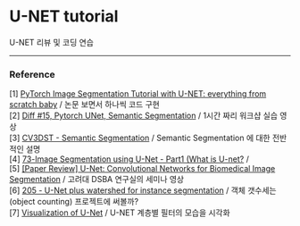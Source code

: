# U-NET tutorial
U-NET 리뷰 및 코딩 연습


***
### Reference 
[1] [PyTorch Image Segmentation Tutorial with U-NET: everything from scratch baby](https://youtu.be/IHq1t7NxS8k) / 논문 보면서 하나씩 코드 구현 <br/> 
[2] [Diff #15, Pytorch UNet, Semantic Segmentation](https://www.youtube.com/watch?v=IHvf80K7-_Y&ab_channel=YellowRobot.XYZ) / 1시간 짜리 워크샵 실습 영상 <br/>
[3] [CV3DST - Semantic Segmentation](https://www.youtube.com/watch?v=XMSjOatyH0k&ab_channel=DynamicVisionandLearningGroup) / Semantic Segmentation 에 대한 전반적인 설명 <br/>
[4] [73-Image Segmentation using U-Net - Part1 (What is U-net?](https://www.youtube.com/watch?v=azM57JuQpQI&ab_channel=DigitalSreeni) /  <br/>
[5] [[Paper Review] U-Net: Convolutional Networks for Biomedical Image Segmentation](https://www.youtube.com/watch?v=O_7mR4H9WLk) / 고려대 DSBA 연구실의 세미나 영상 <br/>
[6] [205 - U-Net plus watershed for instance segmentation](https://youtu.be/lOZDTDOlqfk) / 객체 갯수세는(object counting) 프로젝트에 써볼까? <br/>
[7] [Visualization of U-Net](https://youtu.be/uJ63xbVPMKs) / U-NET 계층별 필터의 모습을 시각화 
